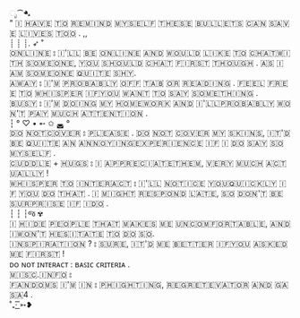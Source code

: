ೃ⁀➷<br/>
​" 🇮​ ​🇭​​🇦​​🇻​​🇪​ ​🇹​​🇴​ ​🇷​​🇪​​🇲​​🇮​​🇳​​🇩​ ​🇲​​🇾​​🇸​​🇪​​🇱​​🇫​ ​🇹​​🇭​​🇪​​🇸​​🇪​ ​🇧​​🇺​​🇱​​🇱​​🇪​​🇹​​🇸​ ​🇨​​🇦​​🇳​ ​🇸​​🇦​​🇻​​🇪​ ​🇱​​🇮​​🇻​​🇪​​🇸​ ​🇹​​🇴​​🇴​ . ,,<br/>
┊ ┊ ┊. ➶ ˚<br/>
​🇴​​🇳​​🇱​​🇮​​🇳​​🇪​​ ⦂ ​🇮​'​🇱​​🇱​ ​🇧​​🇪​ ​🇴​​🇳​​🇱​​🇮​​🇳​​🇪​ ​🇦​​🇳​​🇩​ ​🇼​​🇴​​🇺​​🇱​​🇩​ ​🇱​​🇮​​🇰​​🇪​ ​🇹​​🇴​ ​🇨​​🇭​​🇦​​🇹​ ​🇼​​🇮​​🇹​​🇭​ ​🇸​​🇴​​🇲​​🇪​​🇴​​🇳​​🇪​, ​🇾​​🇴​​🇺​ ​🇸​​🇭​​🇴​​🇺​​🇱​​🇩​ ​🇨​​🇭​​🇦​​🇹​ ​🇫​​🇮​​🇷​​🇸​​🇹​ ​🇹​​🇭​​🇴​​🇺​​🇬​​🇭​ . ​🇦​​🇸​ ​🇮​ ​🇦​​🇲​ ​🇸​​🇴​​🇲​​🇪​​🇴​​🇳​​🇪​ ​🇶​​🇺​​🇮​​🇹​​🇪​ ​🇸​​🇭​​🇾​ .<br/>
​🇦​​🇼​​🇦​​🇾​ ⦂ ​🇮​'🇲​ ​🇵​​🇷​​🇴​​🇧​​🇦​​🇧​​🇱​​🇾​ ​🇴​​🇫​​🇫​ ​🇹​​🇦​​🇧 ​🇴​​🇷​ ​🇷​​🇪​​🇦​​🇩​​🇮​​🇳​​🇬​​ . ​🇫​​🇪​​🇪​​🇱​ ​🇫​​🇷​​🇪​​🇪​ ​🇹​​🇴​ ​🇼​​🇭​​🇮​​🇸​​🇵​​🇪​​🇷​ ​🇮​​🇫​ ​🇾​​🇴​​🇺​ ​🇼​​🇦​​🇳​​🇹​ ​🇹​​🇴​ ​🇸​​🇦​​🇾​ ​🇸​​🇴​​🇲​​🇪​​🇹​​🇭​​🇮​​🇳​​🇬​ .<br/>
​🇧​​🇺​​🇸​​🇾​ ⦂ ​🇮​'​🇲​ ​🇩​​🇴​​🇮​​🇳​​🇬​ ​🇲​​🇾​ ​🇭​​🇴​​🇲​​🇪​​🇼​​🇴​​🇷​​🇰​ ​🇦​​🇳​​🇩​ ​🇮​'​🇱​​🇱​ ​🇵​​🇷​​🇴​​🇧​​🇦​​🇧​​🇱​​🇾​ ​🇼​​🇴​​🇳'🇹​ ​🇵​​🇦​​🇾​ ​🇲​​🇺​​🇨​​🇭​ ​🇦​​🇹​​🇹​​🇪​​🇳​​🇹​​🇮​​🇴​​🇳​ .<br/>
┆ ° ♡ • ➵ ✩ ◛ °<br/>
🇩​​🇴​ ​🇳​​🇴​​🇹​ ​🇨​​🇴​​🇻​​🇪​​🇷​ ⦂ ​🇵​​🇱​​🇪​​🇦​​🇸​​🇪​ .  ​🇩​​🇴​ ​🇳​​🇴​​🇹​ ​🇨​​🇴​​🇻​​🇪​​🇷​ ​🇲​​🇾​ ​🇸​​🇰​​🇮​​🇳​​🇸​, ​🇮​​🇹​'🇩​ ​🇧​​🇪​ ​🇶​​🇺​​🇮​​🇹​​🇪​ ​🇦​​🇳​ ​🇦​​🇳​​🇳​​🇴​​🇾​​🇮​​🇳​​🇬​ ​🇪​​🇽​​🇵​​🇪​​🇷​​🇮​​🇪​​🇳​​🇨​​🇪​ ​🇮​​🇫​ ​🇮​ ​🇩​​🇴​ ​🇸​​🇦​​🇾​ ​🇸​​🇴​ ​🇲​​🇾​​🇸​​🇪​​🇱​​🇫​ .<br/>
​🇨​​🇺​​🇩​​🇩​​🇱​​🇪​ + ​🇭​​🇺​​🇬​​🇸​ ⦂ ​🇮​ ​🇦​​🇵​​🇵​​🇷​​🇪​​🇨​​🇮​​🇦​​🇹​​🇪​ ​🇹​​🇭​​🇪​​🇲​, ​🇻​​🇪​​🇷​​🇾​ ​🇲​​🇺​​🇨​​🇭​ ​🇦​​🇨​​🇹​​🇺​​🇦​​🇱​​🇱​​🇾​ !<br/>
​🇼​​🇭​​🇮​​🇸​​🇵​​🇪​​🇷​ ​🇹​​🇴​ ​🇮​​🇳​​🇹​​🇪​​🇷​​🇦​​🇨​​🇹​ ⦂ ​🇮​'🇱​​🇱​ ​🇳​​🇴​​🇹​​🇮​​🇨​​🇪​ ​🇾​​🇴​​🇺​ ​🇶​​🇺​​🇮​​🇨​​🇰​​🇱​​🇾​ ​🇮​​🇫​ ​🇾​​🇴​​🇺​ ​🇩​​🇴​ ​🇹​​🇭​​🇦​​🇹​ . ​🇮​ ​🇲​​🇮​​🇬​​🇭​​🇹​ ​🇷​​🇪​​🇸​​🇵​​🇴​​🇳​​🇩​ ​🇱​​🇦​​🇹​​🇪​, ​🇸​​🇴​ ​🇩​​🇴​​🇳​'🇹​ ​🇧​​🇪​ ​🇸​​🇺​​🇷​​🇵​​🇷​​🇮​​🇸​​🇪​ ​🇮​​🇫​ ​🇮​ ​🇩​​🇴​ .<br/>
┆ ┆ ┆જ ✾<br/>
​🇮​ ​🇭​​🇮​​🇩​​🇪​ ​🇵​​🇪​​🇴​​🇵​​🇱​​🇪​ ​🇹​​🇭​​🇦​​🇹​ ​🇲​​🇦​​🇰​​🇪​​🇸​ ​🇲​​🇪​ ​🇺​​🇳​​🇨​​🇴​​🇲​​🇫​​🇴​​🇷​​🇹​​🇦​​🇧​​🇱​​🇪​, ​🇦​​🇳​​🇩​ ​🇮​ ​🇼​​🇴​​🇳​'​🇹​ ​🇭​​🇪​​🇸​​🇮​​🇹​​🇦​​🇹​​🇪​ ​🇹​​🇴​ ​🇩​​🇴​ ​🇸​​🇴​.<br/>
​🇮​​🇳​​🇸​​🇵​​🇮​​🇷​​🇦​​🇹​​🇮​​🇴​​🇳​ ? ⦂ ​🇸​​🇺​​🇷​​🇪​, ​🇮​​🇹'​🇩​ ​🇲​​🇪​ ​🇧​​🇪​​🇹​​🇹​​🇪​​🇷​ ​🇮​​🇫​ ​🇾​​🇴​​🇺​ ​🇦​​🇸​​🇰​​🇪​​🇩​ ​🇲​​🇪​ ​🇫​​🇮​​🇷​​🇸​​🇹​ !<br/>
ᴅᴏ ɴᴏᴛ ɪɴᴛᴇʀᴀᴄᴛ : ʙᴀꜱɪᴄ ᴄʀɪᴛᴇʀɪᴀ .<br/>
​🇲​​🇮​​🇸​​🇨​. ​🇮​​🇳​​🇫​​🇴​ ⦂<br/>
​🇫​​🇦​​🇳​​🇩​​🇴​​🇲​​🇸​ ​🇮​​'🇲​ ​🇮​​🇳​ ⦂ 🇵​​🇭​​🇮​​🇬​​🇭​​🇹​​🇮​​🇳​​🇬​, ​🇷​​🇪​​🇬​​🇷​​🇪​​🇹​​🇪​​🇻​​🇦​​🇹​​🇴​​🇷 ​🇦​​🇳​​🇩​ 🇬​​🇦​​🇸​​🇦4 ​.<br/>
˚₊· ͟͟͞͞➳❥
 
